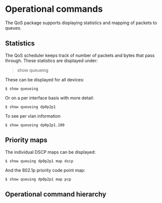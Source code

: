 # <a name="Operation"></a> Operational commands

The QoS package supports displaying statistics and mapping of packets
to queues.

##  Statistics ##
The QoS scheduler keeps track of number of packets and bytes that pass through.
These statistics are displayed under:
> show queueing

These can be displayed for all devices:

    $ show queueing

Or on a per interface basis with more detail:

    $ show queueing dp0p2p1

To see per vlan information

    $ show queueing dp0p2p1.100

## Priority maps ##
The individual DSCP maps can be displayed:

    $ show queuing dp0p2p1 map dscp

And the 802.1p priority code point map:

    $ show queuing dp0p2p1 map pcp

## Operational command hierarchy ##

